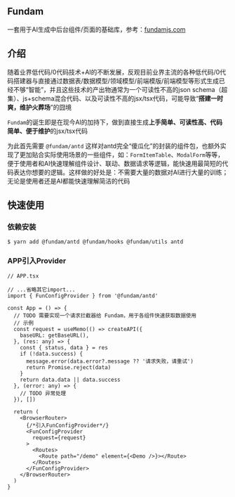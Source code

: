 ## Fundam

一套用于AI生成中后台组件/页面的基础库，参考：[fundamjs.com](https://fundamjs.com)

## 介绍

随着业界低代码/0代码技术+AI的不断发展，反观目前业界主流的各种低代码/0代码搭建器与直接通过数据表/数据模型/领域模型/前端模版/前端模型等形式生成已经不够“智能”，并且这些技术的产出物通常为一个可读性不高的json schema（超集）、js+schema混合代码、以及可读性不高的jsx/tsx代码，可能导致“**搭建一时爽，维护火葬场**”的囧境

`Fundam`的诞生即是在现今AI的加持下，做到直接生成**上手简单、可读性高、代码简单、便于维护**的jsx/tsx代码

为此首先需要 `@fundam/antd` 这样对antd完全“傻瓜化”的封装的组件包，也额外实现了更加贴合实际使用场景的一些组件，如：`FormItemTable`、`ModalForm`等等，便于使用者和AI快速理解组件设计、联动、数据请求等逻辑，能快速用最简短的代码表达你想要的逻辑。这样做的好处是：不需要大量的数据对AI进行大量的训练；无论是使用者还是AI都能快速理解简洁的代码

## 快速使用

### 依赖安装

```shell
$ yarn add @fundam/antd @fundam/hooks @fundam/utils antd
```

### APP引入Provider

```tsx | pure
// APP.tsx

// ...省略其它import...
import { FunConfigProvider } from '@fundam/antd'

const App = () => {
  // TODO 需要实现一个请求拦截器给 Fundam，用于各组件快速获取数据使用
  // 示例
  const request = useMemo(() => createAPI({
    baseURL: getBaseURL(),
  }, (res: any) => {
    const { status, data } = res
    if (!data.success) {
      message.error(data.error?.message ?? '请求失败，请重试')
      return Promise.reject(data)
    }
    return data.data || data.success
  }, (error: any) => {
    // TODO 异常处理
  }), [])

  return (
    <BrowserRouter>
      {/*引入FunConfigProvider*/}
      <FunConfigProvider
        request={request}
      >
        <Routes>
          <Route path="/demo" element={<Demo />}></Route>
        </Routes>
      </FunConfigProvider>
    </BrowserRouter>
  )
}
```

